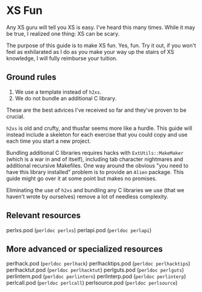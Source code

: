 XS Fun
======

Any XS guru will tell you XS is easy. I've heard this many times. While it may
be true, I realized one thing: XS can be scary.

The purpose of this guide is to make XS fun. Yes, fun. Try it out, if you won't
feel as exhilarated as I do as you make your way up the stairs of XS
knowledge, I will fully reimburse your tuition.

Ground rules
------------
1. We use a template instead of `h2xs`.
2. We do not bundle an additional C library.

These are the best advices I've received so far and they've proven to be
crucial.

`h2xs` is old and crufty, and thusfar seems more like a hurdle. This guide will
instead include a skeleton for each exercise that you could copy and use each
time you start a new project.

Bundling additional C libraries requires hacks with `ExtUtils::MakeMaker`
(which is a war in and of itself), including tab character nightmares and
additional recursive Makefiles. One way around the obvious "you need to have
this library installed" problem is to provide an `Alien` package. This guide
might go over it at some point but makes no promises.

Eliminating the use of `h2xs` and bundling any C libraries we use (that
we haven't wrote by ourselves) remove a lot of needless complexity.

Relevant resources
------------------
perlxs.pod (`perldoc perlxs`)
perlapi.pod (`perldoc perlapi`)

More advanced or specialized resources
--------------------------------------
perlhack.pod (`perldoc perlhack`)
perlhacktips.pod (`perldoc perlhacktips`)
perlhacktut.pod (`perldoc perlhacktut`)
perlguts.pod (`perldoc perlguts`)
perlintern.pod (`perldoc perlintern`)
perlinterp.pod (`perldoc perlinterp`)
perlcall.pod (`perldoc perlcall`)
perlsource.pod (`perldoc perlsource`)

